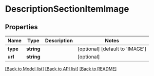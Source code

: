 # DescriptionSectionItemImage

## Properties
Name | Type | Description | Notes
------------ | ------------- | ------------- | -------------
**type** | **string** |  | [optional] [default to 'IMAGE']
**url** | **string** |  | [optional] 

[[Back to Model list]](../../README.md#documentation-for-models) [[Back to API list]](../../README.md#documentation-for-api-endpoints) [[Back to README]](../../README.md)

